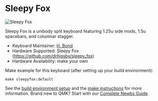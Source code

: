 # Sleepy Fox

![Sleepy Fox](https://i.imgur.com/xxx)

Sleepy Fox is a unibody split keyboard featuring 1.25u side mods, 1.5u spacebars, and columnar stagger.

* Keyboard Maintainer: [H. Bond](https://github.com/drhigsby)
* Hardware Supported: Sleepy Fox (https://github.com/drhigsby/sleepy_fox)
* Hardware Availability: make your own

Make example for this keyboard (after setting up your build environment):

    make sleepyfox:default

See the [build environment setup](https://docs.qmk.fm/#/getting_started_build_tools) and the [make instructions](https://docs.qmk.fm/#/getting_started_make_guide) for more information. Brand new to QMK? Start with our [Complete Newbs Guide](https://docs.qmk.fm/#/newbs).
